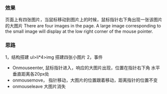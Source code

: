### 效果
页面上有四张图片，当鼠标移动到图片上的时候，鼠标指针右下角出现一张该图片的大图片
There are four images in the page. A large image corresponding to the small image will display at the low right corner of the mouse pointer.

### 思路
1，结构搭建
ul>li*4>img 搭建四张小图片
2，事件
- Onmouseenter, 鼠标指针进入，响应的大图片出现，位置在指针右下角 水平垂直距离各20px处
- onmousemove， 指针移动，大图片的位置跟着移动，距离指针的位置不变
- onmouseleave 大图片消失
